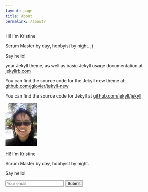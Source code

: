 ```yaml
---
layout: page
title: About
permalink: /about/
---
```


Hi! I'm Kristine

Scrum Master by day, hobbyist by night. ;)

Say hello! 

your Jekyll theme, as well as basic Jekyll usage documentation at [jekyllrb.com](http://jekyllrb.com/)

You can find the source code for the Jekyll new theme at: [github.com/jglovier/jekyll-new](https://github.com/jglovier/jekyll-new)

You can find the source code for Jekyll at [github.com/jekyll/jekyll](https://github.com/jekyll/jekyll)


<div class="profyl">
<img src="./assets/images/me.jpg" width="20%" height="20%">
  <p>Hi! I'm Kristine</p>
  <p>Scrum Master by day, hobbyist by night. </p>
  <p>Say hello!</p>
  <input type="email" placeholder="Your email">
  <input type="submit">
</div>
<br>